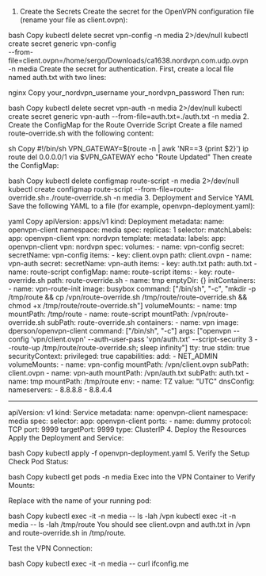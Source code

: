 1. Create the Secrets
   Create the secret for the OpenVPN configuration file (rename your file as client.ovpn):

bash
Copy
kubectl delete secret vpn-config -n media 2>/dev/null
kubectl create secret generic vpn-config \
 --from-file=client.ovpn=/home/sergo/Downloads/ca1638.nordvpn.com.udp.ovpn \
 -n media
Create the secret for authentication. First, create a local file named auth.txt with two lines:

nginx
Copy
your_nordvpn_username
your_nordvpn_password
Then run:

bash
Copy
kubectl delete secret vpn-auth -n media 2>/dev/null
kubectl create secret generic vpn-auth --from-file=auth.txt=./auth.txt -n media 2. Create the ConfigMap for the Route Override Script
Create a file named route-override.sh with the following content:

sh
Copy
#!/bin/sh
VPN_GATEWAY=$(route -n | awk 'NR==3 {print $2}')
ip route del 0.0.0.0/1 via $VPN_GATEWAY
echo "Route Updated"
Then create the ConfigMap:

bash
Copy
kubectl delete configmap route-script -n media 2>/dev/null
kubectl create configmap route-script --from-file=route-override.sh=./route-override.sh -n media 3. Deployment and Service YAML
Save the following YAML to a file (for example, openvpn-deployment.yaml):

yaml
Copy
apiVersion: apps/v1
kind: Deployment
metadata:
name: openvpn-client
namespace: media
spec:
replicas: 1
selector:
matchLabels:
app: openvpn-client
vpn: nordvpn
template:
metadata:
labels:
app: openvpn-client
vpn: nordvpn
spec:
volumes: - name: vpn-config
secret:
secretName: vpn-config
items: - key: client.ovpn
path: client.ovpn - name: vpn-auth
secret:
secretName: vpn-auth
items: - key: auth.txt
path: auth.txt - name: route-script
configMap:
name: route-script
items: - key: route-override.sh
path: route-override.sh - name: tmp
emptyDir: {}
initContainers: - name: vpn-route-init
image: busybox
command: ["/bin/sh", "-c", "mkdir -p /tmp/route && cp /vpn/route-override.sh /tmp/route/route-override.sh && chmod +x /tmp/route/route-override.sh"]
volumeMounts: - name: tmp
mountPath: /tmp/route - name: route-script
mountPath: /vpn/route-override.sh
subPath: route-override.sh
containers: - name: vpn
image: dperson/openvpn-client
command: ["/bin/sh", "-c"]
args: ["openvpn --config 'vpn/client.ovpn' --auth-user-pass 'vpn/auth.txt' --script-security 3 --route-up /tmp/route/route-override.sh; sleep infinity"]
tty: true
stdin: true
securityContext:
privileged: true
capabilities:
add: - NET_ADMIN
volumeMounts: - name: vpn-config
mountPath: /vpn/client.ovpn
subPath: client.ovpn - name: vpn-auth
mountPath: /vpn/auth.txt
subPath: auth.txt - name: tmp
mountPath: /tmp/route
env: - name: TZ
value: "UTC"
dnsConfig:
nameservers: - 8.8.8.8 - 8.8.4.4

---

apiVersion: v1
kind: Service
metadata:
name: openvpn-client
namespace: media
spec:
selector:
app: openvpn-client
ports: - name: dummy
protocol: TCP
port: 9999
targetPort: 9999
type: ClusterIP 4. Deploy the Resources
Apply the Deployment and Service:

bash
Copy
kubectl apply -f openvpn-deployment.yaml 5. Verify the Setup
Check Pod Status:

bash
Copy
kubectl get pods -n media
Exec into the VPN Container to Verify Mounts:

Replace <pod-name> with the name of your running pod:

bash
Copy
kubectl exec -it <pod-name> -n media -- ls -lah /vpn
kubectl exec -it <pod-name> -n media -- ls -lah /tmp/route
You should see client.ovpn and auth.txt in /vpn and route-override.sh in /tmp/route.

Test the VPN Connection:

bash
Copy
kubectl exec -it <pod-name> -n media -- curl ifconfig.me
